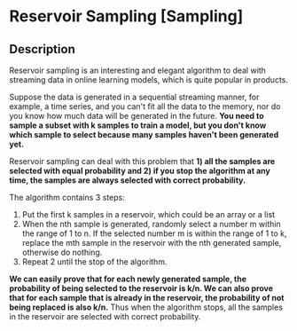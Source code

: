 # Reservoir Sampling [Sampling]

## Description

Reservoir sampling is an interesting and elegant algorithm to deal with streaming data in online learning models, which is quite popular in products.

Suppose the data is generated in a sequential streaming manner, for example, a time series, and you can't fit all the data to the memory, nor do you know how much data will be generated in the future.
**You need to sample a subset with k samples to train a model, but you don't know which sample to select because many samples haven't been generated yet.**

Reservoir sampling can deal with this problem that **1) all the samples are selected with equal probability and 2) if you stop the algorithm at any time, the samples are always selected with correct probability.**

The algorithm contains 3 steps:

1. Put the first k samples in a reservoir, which could be an array or a list
2. When the nth sample is generated, randomly select a number m within the range of 1 to n. If the selected number m is within the range of 1 to k, replace the mth sample in the reservoir with the nth generated sample, otherwise do nothing.
3. Repeat 2 until the stop of the algorithm.

**We can easily prove that for each newly generated sample, the probability of being selected to the reservoir is k/n.
We can also prove that for each sample that is already in the reservoir, the probability of not being replaced is also k/n.** Thus when the algorithm stops, all the samples in the reservoir are selected with correct probability.
